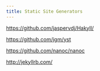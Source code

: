 ```yaml
---
title: Static Site Generators
---
```


https://github.com/jaspervdj/Hakyll/

https://github.com/jgm/yst

https://github.com/nanoc/nanoc

http://jekyllrb.com/
